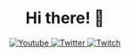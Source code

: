 <h1 align="center">Hi there! 🌠</h1>

<p align="center">
  <a href="https://youtube.com/happyareabean" target="_blank"> <!-- Youtube -->
    <img alt="Youtube" src="https://img.shields.io/badge/Youtube-%23FF0000.svg?style=for-the-badge&logo=YouTube&logoColor=white"/>
  </a>
  <a href="https://twitter.com/happyareabean" target="_blank"> <!-- Twitter -->
    <img alt="Twitter" src="https://img.shields.io/badge/Twitter-%231DA1F2.svg?style=for-the-badge&logo=Twitter&logoColor=white"/>
  </a>
  <a href="https://twitch.tv/happyareabean" target="_blank"> <!-- Twitch -->
    <img alt="Twitch" src="https://img.shields.io/badge/Twitch-%239146FF.svg?style=for-the-badge&logo=Twitch&logoColor=white"/>
  </a>
</p>

<!--
**HappyAreaBean/HappyAreaBean** is a ✨ _special_ ✨ repository because its `README.md` (this file) appears on your GitHub profile.

Here are some ideas to get you started:

- 🔭 I’m currently working on ...
- 🌱 I’m currently learning ...
- 👯 I’m looking to collaborate on ...
- 🤔 I’m looking for help with ...
- 💬 Ask me about ...
- 📫 How to reach me: ...
- 😄 Pronouns: ...
- ⚡ Fun fact: ...
-->
